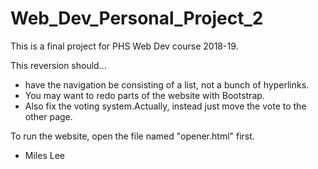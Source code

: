 # Web_Dev_Personal_Project_2
This is a final project for PHS Web Dev course 2018-19.

This reversion should...
- have the navigation be consisting of a list, not a bunch of hyperlinks. 
- You may want to redo parts of the website with Bootstrap.
- Also fix the voting system.Actually, instead just move the vote to the other page. 

To run the website, open the file named "opener.html" first. 

- Miles Lee
